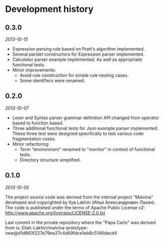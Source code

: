 Development history
===================

0.3.0
-----
_2013-10-15_

 - Expression parsing rule based on Pratt's algorithm implemented.
 - Several parslet constructors for Expression parser implemented.
 - Calculator parser example implemented. As well as appropriate functional
   tests.
 - Minor improvements:
    - Avoid rule construction for simple rule nesting cases.
    - Some identifiers were renamed.

0.2.0
-----
_2013-10-07_

 - Lexer and Syntax parser grammar definition API changed from operator based to
   function based.
 - Three additional functional tests for Json example parser implemented. These
   three test were designed specifically to test various code fragmentation
   cases.
 - Minor refactoring:
   - Term "environment" renamed to "monitor" in context of functional tests.
   - Directory structure simplified.

0.1.0
-----
_2013-10-05_

The project source code was derived from the internal project "Malvina"
developed and copyrighted by Ilya Lakhin (Илья Александрович Лахин). The code is
published under the terms of Apache Public License v2:
http://www.apache.org/licenses/LICENSE-2.0.txt

Last commit in the private repository where the "Papa Carlo" was
derived from is:
Eliah-Lakhin/malvina-prototype-new@d1d863f227e79ee27c4d69fdce1eb8c5146dacd4
